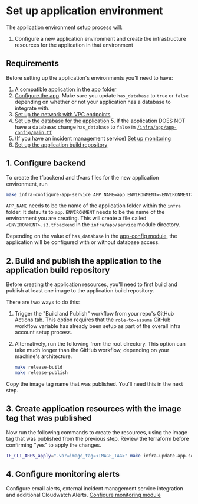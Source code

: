 # Set up application environment

The application environment setup process will:

1. Configure a new application environment and create the infrastructure resources for the application in that environment

## Requirements

Before setting up the application's environments you'll need to have:

1. [A compatible application in the app folder](https://github.com/navapbc/template-infra/blob/main/template-only-docs/application-requirements.md)
2. [Configure the app](/infra/app/app-config/main.tf). Make sure you update `has_database` to `true` or `false` depending on whether or not your application has a database to integrate with.
3. [Set up the network with VPC endpoints](./set-up-network.md)
4. [Set up the database for the application](./set-up-database.md)
    5. If the application DOES NOT have a database: change `has_database` to `false` in [`/infra/app/app-config/main.tf`](/infra/app/app-config/main.tf)
6. (If you have an incident management service) [Set up monitoring](./set-up-monitoring-alerts.md)
7. [Set up the application build repository](./set-up-app-build-repository.md)

## 1. Configure backend

To create the tfbackend and tfvars files for the new application environment, run

```bash
make infra-configure-app-service APP_NAME=app ENVIRONMENT=<ENVIRONMENT>
```

`APP_NAME` needs to be the name of the application folder within the `infra` folder. It defaults to `app`.
`ENVIRONMENT` needs to be the name of the environment you are creating. This will create a file called `<ENVIRONMENT>.s3.tfbackend` in the `infra/app/service` module directory.

Depending on the value of `has_database` in the [app-config module](/infra/app/app-config/main.tf), the application will be configured with or without database access.

## 2. Build and publish the application to the application build repository

Before creating the application resources, you'll need to first build and publish at least one image to the application build repository. 

There are two ways to do this:

1. Trigger the "Build and Publish" workflow from your repo's GitHub Actions tab. This option requires that the `role-to-assume` GitHub workflow variable has already been setup as part of the overall infra account setup process.
1. Alternatively, run the following from the root directory. This option can take much longer than the GitHub workflow, depending on your machine's architecture.

    ```bash
    make release-build
    make release-publish
    ```

Copy the image tag name that was published. You'll need this in the next step.

## 3. Create application resources with the image tag that was published

Now run the following commands to create the resources, using the image tag that was published from the previous step. Review the terraform before confirming "yes" to apply the changes.

```bash
TF_CLI_ARGS_apply="-var=image_tag=<IMAGE_TAG>" make infra-update-app-service APP_NAME=app ENVIRONMENT=<ENVIRONMENT>
```

## 4. Configure monitoring alerts

Configure email alerts, external incident management service integration and additional Cloudwatch Alerts. 
[Configure monitoring module](./set-up-monitoring-alerts.md)

